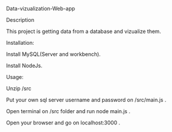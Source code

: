 Data-vizualization-Web-app


Description

This project is getting data from a database and vizualize them.


Installation:

Install MySQL(Server and workbench).

Install NodeJs.


Usage:

Unzip /src 

Put your own sql server username and password on /src/main.js .

Open terminal on /src folder and run node main.js .

Open your browser and go on localhost:3000 .